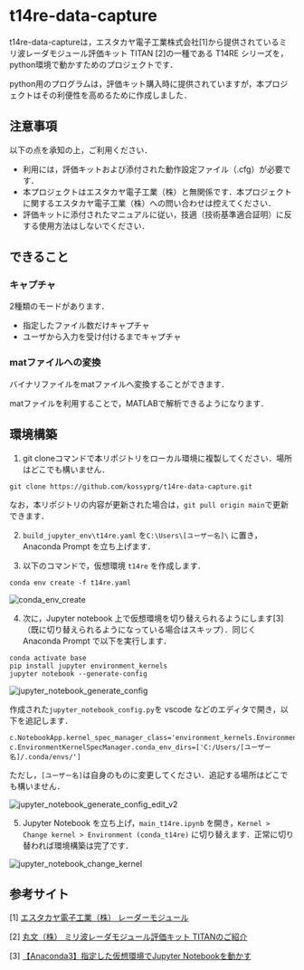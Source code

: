# t14re-data-capture
t14re-data-captureは，エスタカヤ電子工業株式会社[1]から提供されているミリ波レーダモジュール評価キット TITAN [2]の一種である T14RE シリーズを，python環境で動かすためのプロジェクトです．

python用のプログラムは，評価キット購入時に提供されていますが，本プロジェクトはその利便性を高めるために作成しました．

## 注意事項
以下の点を承知の上，ご利用ください．
- 利用には，評価キットおよび添付された動作設定ファイル（.cfg）が必要です．
- 本プロジェクトはエスタカヤ電子工業（株）と無関係です．本プロジェクトに関するエスタカヤ電子工業（株）への問い合わせは控えてください．
- 評価キットに添付されたマニュアルに従い，技適（技術基準適合証明）に反する使用方法はしないでください．

## できること

### キャプチャ
2種類のモードがあります．
- 指定したファイル数だけキャプチャ
- ユーザから入力を受け付けるまでキャプチャ

### matファイルへの変換
バイナリファイルをmatファイルへ変換することができます．

matファイルを利用することで，MATLABで解析できるようになります．

## 環境構築
1. git cloneコマンドで本リポジトリをローカル環境に複製してください．場所はどこでも構いません．
```
git clone https://github.com/kossyprg/t14re-data-capture.git
```
なお，本リポジトリの内容が更新された場合は，`git pull origin main`で更新できます．

2. `build_jupyter_env\t14re.yaml` を`C:\Users\[ユーザー名]\` に置き，Anaconda Prompt を立ち上げます．

3. 以下のコマンドで，仮想環境 `t14re` を作成します．
```
conda env create -f t14re.yaml
```

![conda_env_create](https://user-images.githubusercontent.com/60993969/208572148-c1d7e7a7-1ff8-4f50-a007-e3cf1284cdfd.gif)



4. 次に，Jupyter notebook 上で仮想環境を切り替えられるようにします[3]（既に切り替えられるようになっている場合はスキップ）．同じく Anaconda Prompt で以下を実行します．
```
conda activate base
pip install jupyter environment_kernels
jupyter notebook --generate-config
```

![jupyter_notebook_generate_config](https://user-images.githubusercontent.com/60993969/208572290-4672566c-9fc5-4ee4-9fba-d6d08caa7464.gif)


作成された`jupyter_notebook_config.py`を vscode などのエディタで開き，以下を追記します．
```
c.NotebookApp.kernel_spec_manager_class='environment_kernels.EnvironmentKernelSpecManager'
c.EnvironmentKernelSpecManager.conda_env_dirs=['C:/Users/[ユーザー名]/.conda/envs/']
```
ただし，`[ユーザー名]`は自身のものに変更してください．追記する場所はどこでも構いません．

![jupyter_notebook_generate_config_edit_v2](https://user-images.githubusercontent.com/60993969/208579877-89124351-2125-45cc-b6ce-50259f919e9d.gif)

5. Jupyter Notebook を立ち上げ，`main_t14re.ipynb` を開き，`Kernel > Change kernel > Environment (conda_t14re)` に切り替えます．正常に切り替われば環境構築は完了です．

![jupyter_notebook_change_kernel](https://user-images.githubusercontent.com/60993969/208572445-60335e40-9ce7-45d1-b3ca-7cb3e4ee8302.gif)

## 参考サイト
[1] [エスタカヤ電子工業（株） レーダーモジュール](https://www.s-takaya.co.jp/product/radar/)

[2] [丸文（株） ミリ波レーダモジュール評価キット TITANのご紹介](https://www.marubun.co.jp/technicalsquare/9141/)

[3] [【Anaconda3】指定した仮想環境でJupyter Notebookを動かす](https://www.servernote.net/article.cgi?id=anaconda-jupyter-notebook-on-myenv)
